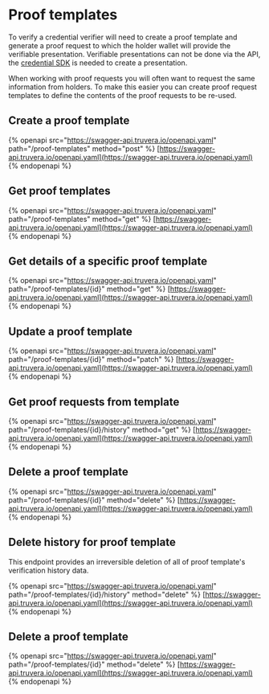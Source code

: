 # Proof templates

To verify a credential verifier will need to create a proof template and generate a proof request to which the holder wallet will provide the verifiable presentation. Verifiable presentations can not be done via the API, the [credential SDK](https://github.com/docknetwork/sdk) is needed to create a presentation.&#x20;

When working with proof requests you will often want to request the same information from holders. To make this easier you can create proof request templates to define the contents of the proof requests to be re-used.

## Create a proof template <a href="#create-proof-request" id="create-proof-request"></a>

{% openapi src="https://swagger-api.truvera.io/openapi.yaml" path="/proof-templates" method="post" %}
[https://swagger-api.truvera.io/openapi.yaml](https://swagger-api.truvera.io/openapi.yaml)
{% endopenapi %}



## Get proof templates <a href="#create-proof-request" id="create-proof-request"></a>

{% openapi src="https://swagger-api.truvera.io/openapi.yaml" path="/proof-templates" method="get" %}
[https://swagger-api.truvera.io/openapi.yaml](https://swagger-api.truvera.io/openapi.yaml)
{% endopenapi %}



## Get details of a specific proof template

{% openapi src="https://swagger-api.truvera.io/openapi.yaml" path="/proof-templates/{id}" method="get" %}
[https://swagger-api.truvera.io/openapi.yaml](https://swagger-api.truvera.io/openapi.yaml)
{% endopenapi %}



## Update a proof template

{% openapi src="https://swagger-api.truvera.io/openapi.yaml" path="/proof-templates/{id}" method="patch" %}
[https://swagger-api.truvera.io/openapi.yaml](https://swagger-api.truvera.io/openapi.yaml)
{% endopenapi %}



## Get proof requests from template

{% openapi src="https://swagger-api.truvera.io/openapi.yaml" path="/proof-templates/{id}/history" method="get" %}
[https://swagger-api.truvera.io/openapi.yaml](https://swagger-api.truvera.io/openapi.yaml)
{% endopenapi %}



## Delete a proof template

{% openapi src="https://swagger-api.truvera.io/openapi.yaml" path="/proof-templates/{id}" method="delete" %}
[https://swagger-api.truvera.io/openapi.yaml](https://swagger-api.truvera.io/openapi.yaml)
{% endopenapi %}



## Delete history for proof template

This endpoint provides an irreversible deletion of all of proof template's verification history data.&#x20;

{% openapi src="https://swagger-api.truvera.io/openapi.yaml" path="/proof-templates/{id}/history" method="delete" %}
[https://swagger-api.truvera.io/openapi.yaml](https://swagger-api.truvera.io/openapi.yaml)
{% endopenapi %}



## Delete a proof template

{% openapi src="https://swagger-api.truvera.io/openapi.yaml" path="/proof-templates/{id}" method="delete" %}
[https://swagger-api.truvera.io/openapi.yaml](https://swagger-api.truvera.io/openapi.yaml)
{% endopenapi %}



